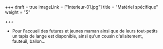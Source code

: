 +++
draft = true
imageLink = ["Interieur-01.jpg"]
title = "Matériel spécifique"
weight = "5"

+++
* Pour l'accueil des futures et jeunes maman ainsi que de leurs tout-petits un tapis de lange est disponible, ainsi qu'un cousin d'allaitement, fauteuil, ballon...